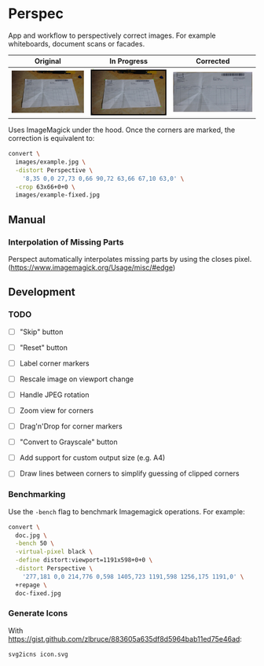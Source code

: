 # Perspec

App and workflow to perspectively correct images.
For example whiteboards, document scans or facades.


Original | In Progress | Corrected
---------|-------------|----------
![Original image][doc] | ![Image correction][mark] | ![Corrected image][fix]

[doc]: images/doc.jpg
[mark]: images/doc-marking.jpg
[fix]: images/doc-fixed.jpg

Uses ImageMagick under the hood.
Once the corners are marked, the correction is equivalent to:

```bash
convert \
  images/example.jpg \
  -distort Perspective \
    '8,35 0,0 27,73 0,66 90,72 63,66 67,10 63,0' \
  -crop 63x66+0+0 \
  images/example-fixed.jpg
```


## Manual

### Interpolation of Missing Parts

Perspect automatically interpolates missing parts by using the closes pixel.
(https://www.imagemagick.org/Usage/misc/#edge)



## Development


### TODO

- [ ] "Skip" button
- [ ] "Reset" button
- [ ] Label corner markers
- [ ] Rescale image on viewport change
- [ ] Handle JPEG rotation
- [ ] Zoom view for corners
- [ ] Drag'n'Drop for corner markers
- [ ] "Convert to Grayscale" button
- [ ] Add support for custom output size (e.g. A4)
- [ ] Draw lines between corners to simplify guessing of clipped corners


### Benchmarking

Use the `-bench` flag to benchmark Imagemagick operations.
For example:

```sh
convert \
  doc.jpg \
  -bench 50 \
  -virtual-pixel black \
  -define distort:viewport=1191x598+0+0 \
  -distort Perspective \
    '277,181 0,0 214,776 0,598 1405,723 1191,598 1256,175 1191,0' \
  +repage \
  doc-fixed.jpg
```


### Generate Icons

With https://gist.github.com/zlbruce/883605a635df8d5964bab11ed75e46ad:

```sh
svg2icns icon.svg
```
